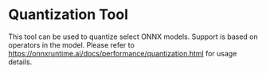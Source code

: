# Quantization Tool
This tool can be used to quantize select ONNX models. Support is based on operators in the model. Please refer to https://onnxruntime.ai/docs/performance/quantization.html for usage details.

